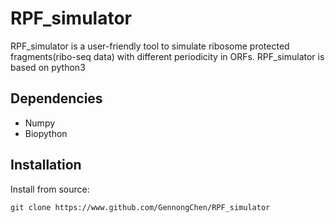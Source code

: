 # RPF_simulator
RPF_simulator is a user-friendly tool to simulate ribosome protected fragments(ribo-seq data) with different periodicity in ORFs.
RPF_simulator is based on python3
## Dependencies
* Numpy
* Biopython
## Installation
Install from source:
```
git clone https://www.github.com/GennongChen/RPF_simulator
```
